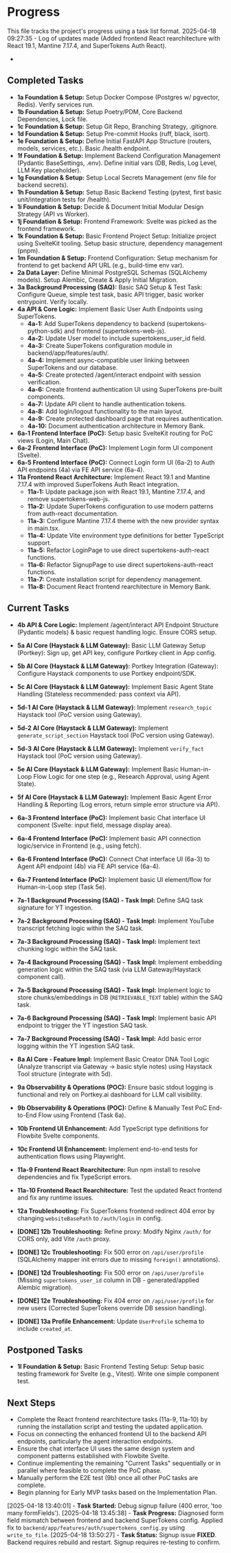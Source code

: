 # Progress

This file tracks the project's progress using a task list format.
2025-04-18 09:27:35 - Log of updates made (Added frontend React rearchitecture with React 19.1, Mantine 7.17.4, and SuperTokens Auth React).

*

## Completed Tasks

* **1a Foundation & Setup:** Setup Docker Compose (Postgres w/ pgvector, Redis). Verify services run.
* **1b Foundation & Setup:** Setup Poetry/PDM, Core Backend Dependencies, Lock file.
* **1c Foundation & Setup:** Setup Git Repo, Branching Strategy, .gitignore.
* **1d Foundation & Setup:** Setup Pre-commit Hooks (ruff, black, isort).
* **1e Foundation & Setup:** Define Initial FastAPI App Structure (routers, models, services, etc.). Basic /health endpoint.
* **1f Foundation & Setup:** Implement Backend Configuration Management (Pydantic BaseSettings, .env). Define initial vars (DB, Redis, Log Level, LLM Key placeholder).
* **1g Foundation & Setup:** Setup Local Secrets Management (env file for backend secrets).
* **1h Foundation & Setup:** Setup Basic Backend Testing (pytest, first basic unit/integration tests for /health).
* **1i Foundation & Setup:** Decide & Document Initial Modular Design Strategy (API vs Worker).
* **1j Foundation & Setup:** Frontend Framework: Svelte was picked as the frontend framework.
* **1k Foundation & Setup:** Basic Frontend Project Setup: Initialize project using SvelteKit tooling. Setup basic structure, dependency management (pnpm).
* **1m Foundation & Setup:** Frontend Configuration: Setup mechanism for frontend to get backend API URL (e.g., build-time env var).
* **2a Data Layer:** Define Minimal PostgreSQL Schemas (SQLAlchemy models). Setup Alembic, Create & Apply Initial Migration.
* **3a Background Processing (SAQ):** Basic SAQ Setup & Test Task: Configure Queue, simple test task, basic API trigger, basic worker entrypoint. Verify locally.
* **4a API & Core Logic:** Implement Basic User Auth Endpoints using SuperTokens.
  * **4a-1:** Add SuperTokens dependency to backend (supertokens-python-sdk) and frontend (supertokens-web-js).
  * **4a-2:** Update User model to include supertokens_user_id field.
  * **4a-3:** Create SuperTokens configuration module in backend/app/features/auth/.
  * **4a-4:** Implement async-compatible user linking between SuperTokens and our database.
  * **4a-5:** Create protected /agent/interact endpoint with session verification.
  * **4a-6:** Create frontend authentication UI using SuperTokens pre-built components.
  * **4a-7:** Update API client to handle authentication tokens.
  * **4a-8:** Add login/logout functionality to the main layout.
  * **4a-9:** Create protected dashboard page that requires authentication.
  * **4a-10:** Document authentication architecture in Memory Bank.
* **6a-1 Frontend Interface (PoC):** Setup basic SvelteKit routing for PoC views (Login, Main Chat).
* **6a-2 Frontend Interface (PoC):** Implement Login form UI component (Svelte).
* **6a-5 Frontend Interface (PoC):** Connect Login form UI (6a-2) to Auth API endpoints (4a) via FE API service (6a-4).
* **11a Frontend React Architecture:** Implement React 19.1 and Mantine 7.17.4 with improved SuperTokens Auth React integration.
  * **11a-1:** Update package.json with React 19.1, Mantine 7.17.4, and remove supertokens-web-js.
  * **11a-2:** Update SuperTokens configuration to use modern patterns from auth-react documentation.
  * **11a-3:** Configure Mantine 7.17.4 theme with the new provider syntax in main.tsx.
  * **11a-4:** Update Vite environment type definitions for better TypeScript support.
  * **11a-5:** Refactor LoginPage to use direct supertokens-auth-react functions.
  * **11a-6:** Refactor SignupPage to use direct supertokens-auth-react functions.
  * **11a-7:** Create installation script for dependency management.
  * **11a-8:** Document React frontend rearchitecture in Memory Bank.

## Current Tasks

* **4b API & Core Logic:** Implement /agent/interact API Endpoint Structure (Pydantic models) & basic request handling logic. Ensure CORS setup.
* **5a AI Core (Haystack & LLM Gateway):** Basic LLM Gateway Setup (Portkey): Sign up, get API key, configure Portkey client in App config.
* **5b AI Core (Haystack & LLM Gateway):** Portkey Integration (Gateway): Configure Haystack components to use Portkey endpoint/SDK.
* **5c AI Core (Haystack & LLM Gateway):** Implement Basic Agent State Handling (Stateless recommended: pass context via API).
* **5d-1 AI Core (Haystack & LLM Gateway):** Implement `research_topic` Haystack tool (PoC version using Gateway).
* **5d-2 AI Core (Haystack & LLM Gateway):** Implement `generate_script_section` Haystack tool (PoC version using Gateway).
* **5d-3 AI Core (Haystack & LLM Gateway):** Implement `verify_fact` Haystack tool (PoC version using Gateway).
* **5e AI Core (Haystack & LLM Gateway):** Implement Basic Human-in-Loop Flow Logic for one step (e.g., Research Approval, using Agent State).
* **5f AI Core (Haystack & LLM Gateway):** Implement Basic Agent Error Handling & Reporting (Log errors, return simple error structure via API).
* **6a-3 Frontend Interface (PoC):** Implement basic Chat interface UI component (Svelte: input field, message display area).
* **6a-4 Frontend Interface (PoC):** Implement basic API connection logic/service in Frontend (e.g., using fetch).
* **6a-6 Frontend Interface (PoC):** Connect Chat interface UI (6a-3) to Agent API endpoint (4b) via FE API service (6a-4).
* **6a-7 Frontend Interface (PoC):** Implement basic UI element/flow for Human-in-Loop step (Task 5e).
* **7a-1 Background Processing (SAQ) - Task Impl:** Define SAQ task signature for YT ingestion.
* **7a-2 Background Processing (SAQ) - Task Impl:** Implement YouTube transcript fetching logic within the SAQ task.
* **7a-3 Background Processing (SAQ) - Task Impl:** Implement text chunking logic within the SAQ task.
* **7a-4 Background Processing (SAQ) - Task Impl:** Implement embedding generation logic within the SAQ task (via LLM Gateway/Haystack component call).
* **7a-5 Background Processing (SAQ) - Task Impl:** Implement logic to store chunks/embeddings in DB (`RETRIEVABLE_TEXT` table) within the SAQ task.
* **7a-6 Background Processing (SAQ) - Task Impl:** Implement basic API endpoint to trigger the YT ingestion SAQ task.
* **7a-7 Background Processing (SAQ) - Task Impl:** Add basic error logging within the YT ingestion SAQ task.
* **8a AI Core - Feature Impl:** Implement Basic Creator DNA Tool Logic (Analyze transcript via Gateway -> basic style notes) using Haystack Tool structure (integrate with 5d).
* **9a Observability & Operations (POC):** Ensure basic stdout logging is functional and rely on Portkey.ai dashboard for LLM call visibility.
* **9b Observability & Operations (POC):** Define & Manually Test PoC End-to-End Flow using Frontend (Task 6a).
* **10b Frontend UI Enhancement:** Add TypeScript type definitions for Flowbite Svelte components.
* **10c Frontend UI Enhancement:** Implement end-to-end tests for authentication flows using Playwright.
* **11a-9 Frontend React Rearchitecture:** Run npm install to resolve dependencies and fix TypeScript errors.
* **11a-10 Frontend React Rearchitecture:** Test the updated React frontend and fix any runtime issues.

* **12a Troubleshooting:** Fix SuperTokens frontend redirect 404 error by changing `websiteBasePath` to `/auth/login` in config.
* **[DONE] 12b Troubleshooting:** Refine proxy: Modify Nginx `/auth/` for CORS only, add Vite `/auth` proxy.


* **[DONE] 12c Troubleshooting:** Fix 500 error on `/api/user/profile` (SQLAlchemy mapper init errors due to missing `foreign()` annotations).
* **[DONE] 12d Troubleshooting:** Fix 500 error on `/api/user/profile` (Missing `supertokens_user_id` column in DB - generated/applied Alembic migration).
* **[DONE] 12e Troubleshooting:** Fix 404 error on `/api/user/profile` for new users (Corrected SuperTokens override DB session handling).
* **[DONE] 13a Profile Enhancement:** Update `UserProfile` schema to include `created_at`.
## Postponed Tasks

* **1l Foundation & Setup:** Basic Frontend Testing Setup: Setup basic testing framework for Svelte (e.g., Vitest). Write one simple component test.

## Next Steps

* Complete the React frontend rearchitecture tasks (11a-9, 11a-10) by running the installation script and testing the updated application.
* Focus on connecting the enhanced frontend UI to the backend API endpoints, particularly the agent interaction endpoints.
* Ensure the chat interface UI uses the same design system and component patterns established with Flowbite Svelte.
* Continue implementing the remaining "Current Tasks" sequentially or in parallel where feasible to complete the PoC phase.
* Manually perform the E2E test (9b) once all other PoC tasks are complete.
* Begin planning for Early MVP tasks based on the Implementation Plan.


[2025-04-18 13:40:01] - **Task Started:** Debug signup failure (400 error, 'too many formFields').
[2025-04-18 13:45:38] - **Task Progress:** Diagnosed form field mismatch between frontend and backend SuperTokens config. Applied fix to `backend/app/features/auth/supertokens_config.py` using `write_to_file`.
[2025-04-18 13:50:27] - **Task Status:** Signup issue **FIXED**. Backend requires rebuild and restart. Signup requires re-testing to confirm.
